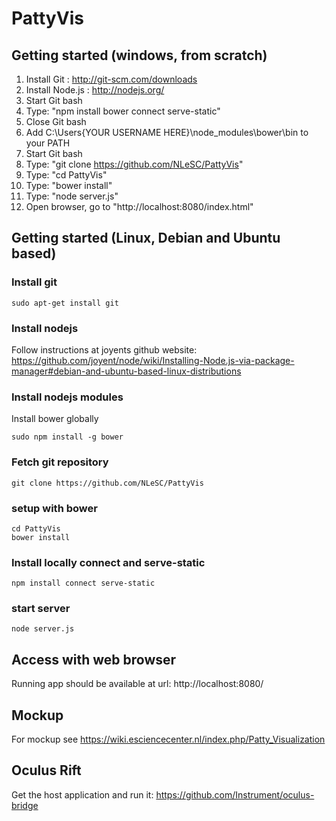 PattyVis
========

Getting started (windows, from scratch)
---------------------------------------
1. Install Git : 	http://git-scm.com/downloads
2. Install Node.js : 	http://nodejs.org/
3. Start Git bash
4. Type: "npm install bower connect serve-static"
5. Close Git bash
6. Add C:\Users\{YOUR USERNAME HERE}\node_modules\bower\bin to your PATH
7. Start Git bash
8. Type: "git clone https://github.com/NLeSC/PattyVis"
9. Type: "cd PattyVis"
10. Type: "bower install"
11. Type: "node server.js"
12. Open browser, go to "http://localhost:8080/index.html"

Getting started (Linux, Debian and Ubuntu based)
-------------------------------------------------
### Install git
```
sudo apt-get install git
```
### Install nodejs
Follow instructions at joyents github website:
https://github.com/joyent/node/wiki/Installing-Node.js-via-package-manager#debian-and-ubuntu-based-linux-distributions

### Install nodejs modules
Install bower globally
```
sudo npm install -g bower
```

### Fetch git repository
```
git clone https://github.com/NLeSC/PattyVis
```

### setup with bower
```
cd PattyVis
bower install
```
### Install locally connect and serve-static
```
npm install connect serve-static
```

### start server
```
node server.js
```

Access with web browser
-----------------------
Running app should be available at url:
http://localhost:8080/

Mockup
------

For mockup see https://wiki.esciencecenter.nl/index.php/Patty_Visualization

Oculus Rift
-----------
Get the host application and run it: https://github.com/Instrument/oculus-bridge
